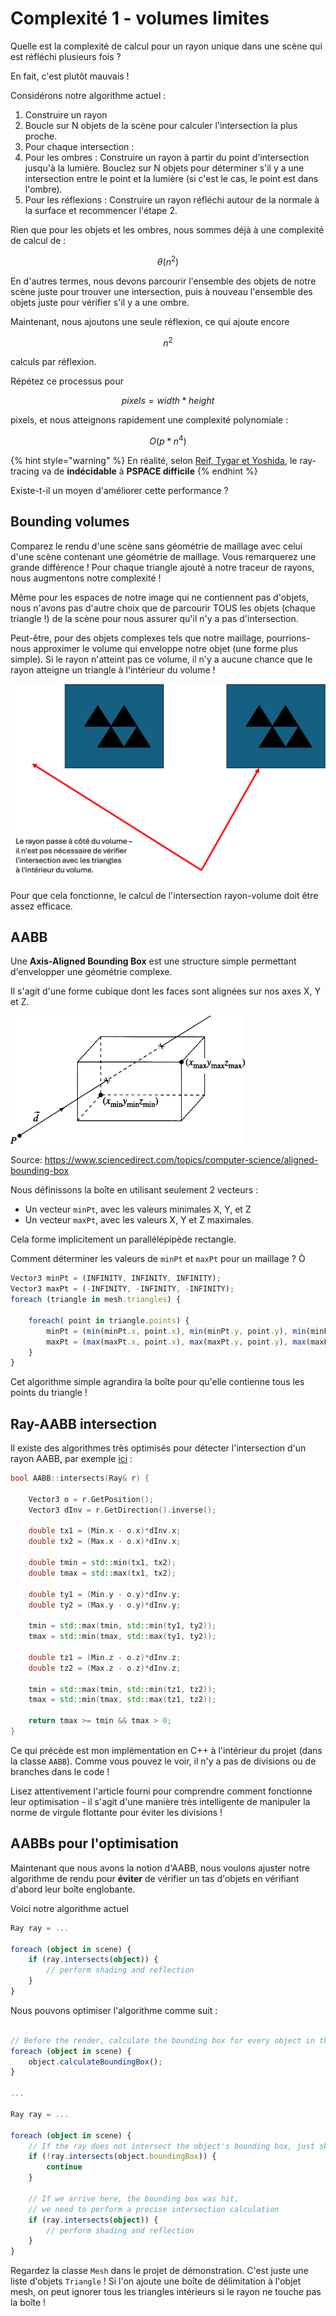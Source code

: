 # Complexité 1 - volumes limites

Quelle est la complexité de calcul pour un rayon unique dans une scène qui est réfléchi plusieurs fois ?

En fait, c'est plutôt mauvais !

Considérons notre algorithme actuel :

1. Construire un rayon
2. Boucle sur N objets de la scène pour calculer l'intersection la plus proche. 
3. Pour chaque intersection :
  1. Pour les ombres : Construire un rayon à partir du point d'intersection jusqu'à la lumière. Bouclez sur N objets pour déterminer s'il y a une intersection entre le point et la lumière (si c'est le cas, le point est dans l'ombre).
  2. Pour les réflexions : Construire un rayon réfléchi autour de la normale à la surface et recommencer l'étape 2. 

Rien que pour les objets et les ombres, nous sommes déjà à une complexité de calcul de :

$$
\theta(n^2)
$$

En d'autres termes, nous devons parcourir l'ensemble des objets de notre scène juste pour trouver une intersection, puis à nouveau l'ensemble des objets juste pour vérifier s'il y a une ombre.

Maintenant, nous ajoutons une seule réflexion, ce qui ajoute encore 

$$
n^2
$$ 

calculs par réflexion.

Répétez ce processus pour 

$$
pixels = width*height
$$ 

pixels, et nous atteignons rapidement une complexité polynomiale :

$$
O(p * n^4)
$$


{% hint style="warning" %}
En réalité, selon [Reif, Tygar et Yoshida](https://link.springer.com/content/pdf/10.1007/bf02574009.pdf), le ray-tracing va de **indécidable** à **PSPACE difficile**
{% endhint %}

Existe-t-il un moyen d'améliorer cette performance ?

## Bounding volumes

Comparez le rendu d'une scène sans géométrie de maillage avec celui d'une scène contenant une géométrie de maillage. Vous remarquerez une grande différence ! Pour chaque triangle ajouté à notre traceur de rayons, nous augmentons notre complexité !

Même pour les espaces de notre image qui ne contiennent pas d'objets, nous n'avons pas d'autre choix que de parcourir TOUS les objets (chaque triangle !) de la scène pour nous assurer qu'il n'y a pas d'intersection.

Peut-être, pour des objets complexes tels que notre maillage, pourrions-nous approximer le volume qui enveloppe notre objet (une forme plus simple). Si le rayon n'atteint pas ce volume, il n'y a aucune chance que le rayon atteigne un triangle à l'intérieur du volume !

![](../graphics/aabb-1.png)

Pour que cela fonctionne, le calcul de l'intersection rayon-volume doit être assez efficace.

## AABB

Une **Axis-Aligned Bounding Box** est une structure simple permettant d'envelopper une géométrie complexe.

Il s'agit d'une forme cubique dont les faces sont alignées sur nos axes X, Y et Z.

![](../graphics/aabb-2.gif)

Source: https://www.sciencedirect.com/topics/computer-science/aligned-bounding-box

Nous définissons la boîte en utilisant seulement 2 vecteurs :

- Un vecteur `minPt`, avec les valeurs minimales X, Y, et Z
- Un vecteur `maxPt`, avec les valeurs X, Y et Z maximales.

Cela forme implicitement un parallélépipède rectangle.

Comment déterminer les valeurs de `minPt` et `maxPt` pour un maillage ?
Ò
```ts
Vector3 minPt = (INFINITY, INFINITY, INFINITY);
Vector3 maxPt = (-INFINITY, -INFINITY, -INFINITY);
foreach (triangle in mesh.triangles) {

    foreach( point in triangle.points) {
        minPt = (min(minPt.x, point.x), min(minPt.y, point.y), min(minPt.z, point.z))
        maxPt = (max(maxPt.x, point.x), max(maxPt.y, point.y), max(maxPt.z, point.z))
    }
}
```

Cet algorithme simple agrandira la boîte pour qu'elle contienne tous les points du triangle !

## Ray-AABB intersection

Il existe des algorithmes très optimisés pour détecter l'intersection d'un rayon AABB, par exemple [ici](https://tavianator.com/2011/ray_box.html) :

```c++
bool AABB::intersects(Ray& r) {

    Vector3 o = r.GetPosition();
    Vector3 dInv = r.GetDirection().inverse();

    double tx1 = (Min.x - o.x)*dInv.x;
    double tx2 = (Max.x - o.x)*dInv.x;

    double tmin = std::min(tx1, tx2);
    double tmax = std::max(tx1, tx2);

    double ty1 = (Min.y - o.y)*dInv.y;
    double ty2 = (Max.y - o.y)*dInv.y;

    tmin = std::max(tmin, std::min(ty1, ty2));
    tmax = std::min(tmax, std::max(ty1, ty2));

    double tz1 = (Min.z - o.z)*dInv.z;
    double tz2 = (Max.z - o.z)*dInv.z;

    tmin = std::max(tmin, std::min(tz1, tz2));
    tmax = std::min(tmax, std::max(tz1, tz2));

    return tmax >= tmin && tmax > 0;
}
```

Ce qui précède est mon implémentation en C++ à l'intérieur du projet (dans la classe `AABB`). Comme vous pouvez le voir, il n'y a pas de divisions ou de branches dans le code !

Lisez attentivement l'article fourni pour comprendre comment fonctionne leur optimisation - il s'agit d'une manière très intelligente de manipuler la norme de virgule flottante pour éviter les divisions !

## AABBs pour l'optimisation

Maintenant que nous avons la notion d'AABB, nous voulons ajuster notre algorithme de rendu pour **éviter** de vérifier un tas d'objets en vérifiant d'abord leur boîte englobante.

Voici notre algorithme actuel 

```ts
Ray ray = ...

foreach (object in scene) {
    if (ray.intersects(object)) {
        // perform shading and reflection
    }
}
```

Nous pouvons optimiser l'algorithme comme suit :

```ts

// Before the render, calculate the bounding box for every object in the scene
foreach (object in scene) {
    object.calculateBoundingBox();
}

...

Ray ray = ...

foreach (object in scene) {
    // If the ray does not intersect the object's bounding box, just skip the object
    if (!ray.intersects(object.boundingBox)) { 
        continue 
    }

    // If we arrive here, the bounding box was hit, 
    // we need to perform a precise intersection calculation
    if (ray.intersects(object)) {
        // perform shading and reflection
    }
}

```

Regardez la classe `Mesh` dans le projet de démonstration. C'est juste une liste d'objets `Triangle` ! Si l'on ajoute une boîte de délimitation à l'objet mesh, on peut ignorer tous les triangles intérieurs si le rayon ne touche pas la boîte !


